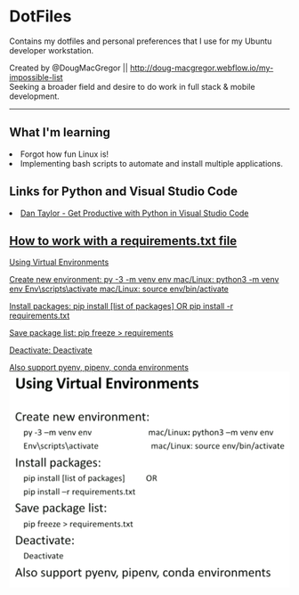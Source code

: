 # DotFiles
Contains my dotfiles and personal preferences that I use for my Ubuntu developer workstation.

Created by @DougMacGregor || http://doug-macgregor.webflow.io/my-impossible-list <br>
Seeking a broader field and desire to do work in full stack & mobile development.
<hr>

## What I'm learning
<li>Forgot how fun Linux is!</li>
<li>Implementing bash scripts to automate and install multiple applications.</li>

## Links for Python and Visual Studio Code
<li><a href="https://youtu.be/6YLMWU-5H9o"</a>Dan Taylor - Get Productive with Python in Visual Studio Code</li>

## How to work with a requirements.txt file
Using Virtual Environments

Create new environment:
	py -3 -m venv env			mac/Linux: python3 -m venv env
	Env\scripts\activate		mac/Linux: source env/bin/activate
	
Install packages:
	pip install [list of packages]		OR
	pip install -r requirements.txt
	
Save package list:
	pip freeze > requirements
	
Deactivate:
	Deactivate
	
Also support pyenv, pipenv, conda environments
![python-code](https://github.com/SEDoug/dotfiles/blob/master/pip-install-requirements.PNG)
